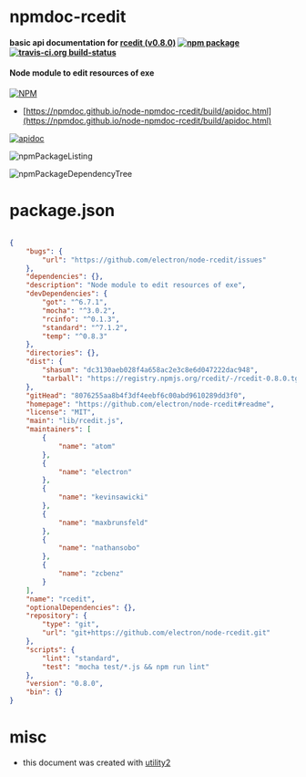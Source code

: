 # npmdoc-rcedit

#### basic api documentation for  [rcedit (v0.8.0)](https://github.com/electron/node-rcedit#readme)  [![npm package](https://img.shields.io/npm/v/npmdoc-rcedit.svg?style=flat-square)](https://www.npmjs.org/package/npmdoc-rcedit) [![travis-ci.org build-status](https://api.travis-ci.org/npmdoc/node-npmdoc-rcedit.svg)](https://travis-ci.org/npmdoc/node-npmdoc-rcedit)

#### Node module to edit resources of exe

[![NPM](https://nodei.co/npm/rcedit.png?downloads=true&downloadRank=true&stars=true)](https://www.npmjs.com/package/rcedit)

- [https://npmdoc.github.io/node-npmdoc-rcedit/build/apidoc.html](https://npmdoc.github.io/node-npmdoc-rcedit/build/apidoc.html)

[![apidoc](https://npmdoc.github.io/node-npmdoc-rcedit/build/screenCapture.buildCi.browser.%252Ftmp%252Fbuild%252Fapidoc.html.png)](https://npmdoc.github.io/node-npmdoc-rcedit/build/apidoc.html)

![npmPackageListing](https://npmdoc.github.io/node-npmdoc-rcedit/build/screenCapture.npmPackageListing.svg)

![npmPackageDependencyTree](https://npmdoc.github.io/node-npmdoc-rcedit/build/screenCapture.npmPackageDependencyTree.svg)



# package.json

```json

{
    "bugs": {
        "url": "https://github.com/electron/node-rcedit/issues"
    },
    "dependencies": {},
    "description": "Node module to edit resources of exe",
    "devDependencies": {
        "got": "^6.7.1",
        "mocha": "^3.0.2",
        "rcinfo": "^0.1.3",
        "standard": "^7.1.2",
        "temp": "^0.8.3"
    },
    "directories": {},
    "dist": {
        "shasum": "dc3130aeb028f4a658ac2e3c8e6d047222dac948",
        "tarball": "https://registry.npmjs.org/rcedit/-/rcedit-0.8.0.tgz"
    },
    "gitHead": "8076255aa8b4f3df4eebf6c00abd9610289dd3f0",
    "homepage": "https://github.com/electron/node-rcedit#readme",
    "license": "MIT",
    "main": "lib/rcedit.js",
    "maintainers": [
        {
            "name": "atom"
        },
        {
            "name": "electron"
        },
        {
            "name": "kevinsawicki"
        },
        {
            "name": "maxbrunsfeld"
        },
        {
            "name": "nathansobo"
        },
        {
            "name": "zcbenz"
        }
    ],
    "name": "rcedit",
    "optionalDependencies": {},
    "repository": {
        "type": "git",
        "url": "git+https://github.com/electron/node-rcedit.git"
    },
    "scripts": {
        "lint": "standard",
        "test": "mocha test/*.js && npm run lint"
    },
    "version": "0.8.0",
    "bin": {}
}
```



# misc
- this document was created with [utility2](https://github.com/kaizhu256/node-utility2)

